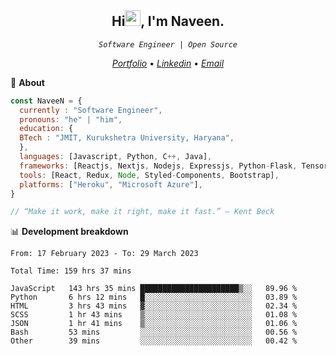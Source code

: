 <h2 align="center">Hi<img src="https://media.giphy.com/media/hvRJCLFzcasrR4ia7z/giphy.gif" width="25px" height="25px">, I'm Naveen.
</h2>


<p align="center"><code><em>Software Engineer | Open Source</em></code></p>


<p align="center">
  <a href="https://naveen8801.github.io/portfolio/"><em>Portfolio</em></a> •
  <a href="https://www.linkedin.com/in/naveen-kumar-6777881ab/"><em>Linkedin</em></a> •
<!--   <a href="https://twitter.com/naveen_8801"><em>Twitter</em></a> • -->
  <a href="mailto:naveensharma10d@gmail.com"><em>Email</em></a>
</p>

👋 **About**

```javascript
const NaveeN = {
  currently : "Software Engineer",
  pronouns: "he" | "him",
  education: {
  BTech : "JMIT, Kurukshetra University, Haryana",
  },
  languages: [Javascript, Python, C++, Java],
  frameworks: [Reactjs, Nextjs, Nodejs, Expressjs, Python-Flask, Tensorflow],
  tools: [React, Redux, Node, Styled-Components, Bootstrap],
  platforms: ["Heroku", "Microsoft Azure"],
}

// “Make it work, make it right, make it fast.” – Kent Beck

```


📊 **Development breakdown**

<!--START_SECTION:stats-->

```text
From: 17 February 2023 - To: 29 March 2023

Total Time: 159 hrs 37 mins

JavaScript   143 hrs 35 mins ██████████████████████▒░░   89.96 %
Python       6 hrs 12 mins   █░░░░░░░░░░░░░░░░░░░░░░░░   03.89 %
HTML         3 hrs 43 mins   ▓░░░░░░░░░░░░░░░░░░░░░░░░   02.34 %
SCSS         1 hr 43 mins    ▒░░░░░░░░░░░░░░░░░░░░░░░░   01.08 %
JSON         1 hr 41 mins    ▒░░░░░░░░░░░░░░░░░░░░░░░░   01.06 %
Bash         53 mins         ░░░░░░░░░░░░░░░░░░░░░░░░░   00.56 %
Other        39 mins         ░░░░░░░░░░░░░░░░░░░░░░░░░   00.42 %
```

<!--END_SECTION:stats-->


